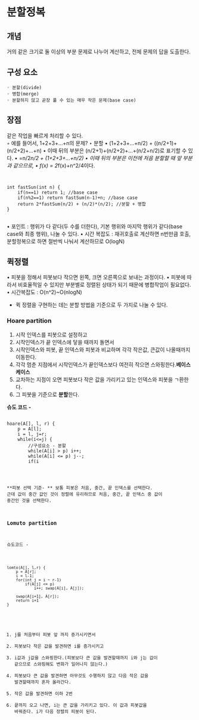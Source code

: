 # 분할정복

## 개념
거의 같은 크기로 둘 이상의 부분 문제로 나누어 계산하고, 전체 문제의 답을 도출한다.

## 구성 요소 
	◦ 분할(divide)
	◦ 병합(merge)
	◦ 분할하지 않고 곧장 풀 수 있는 매우 작은 문제(base case)

## 장점  
같은 작업을 빠르게 처리할 수 있다.  
	◦ 예를 들어서, 1+2+3+...+n의 문제?
		‣ 분할
			• (1+2+3+...+n/2) + ((n/2+1)+(n/2+2)+...+n)
			• 이때 뒤의 부분은 (n/2+1)+(n/2+2)+...+(n/2+n/2)로 표기할 수 있다.
			• =n/2*n/2 + (1+2+3+...+n/2)
			• 이때 뒤의 부분은 이전에 처음 분할할 때 앞 부분과 같으므로,
			• f(x) = 2*f(x)+n^2/4이다.


<pre><code>

int fastSun(int n) {
	if(n==1) return 1; //base case
	if(n%2==1) return fastSum(n-1)+n; //base case
	return 2*fastSum(n/2) + (n/2)*(n/2); //분할 + 병합
}

</code></pre>

• 포인트 : 행위가 다 같다(두 수를 더한다), 기본 행위와 마지막 행위가 같다(base case와 최종 행위), 나눌 수 있다.
• 시간 복잡도 : 재귀호출로 계산하면 n번만큼 호출, 분할정복으로 하면 절반씩 나눠서 계산하므로 O(logN)


## 퀵정렬
• 피봇을 정해서 피봇보다 작으면 왼쪽, 크면 오른쪽으로 보내는 과정이다.
• 피봇에 따라서 비효율적일 수 있지만 부분별로 정렬된 상태가 되기 때문에 병합작업이 필요없다.
• 시간복잡도 : O(n^2)~O(nlogN)
* 퀵 정렬을 구현하는 데는 분할 방법을 기준으로 두 가지로 나눌 수 있다.  
  
### Hoare partition
1. 시작 인덱스를 피봇으로 설정하고
2. 시작인덱스가 끝 인덱스에 닿을 때까지 돌면서
3. 시작인덱스와 피봇, 끝 인덱스와 피봇과 비교하며 각각 작은값, 큰값이 나올때까지 이동한다.
4. 각각 멈춘 지점에서 시작인덱스가 끝인덱스보다 여전히 작으면 스와핑한다.**베이스 케이스**
5. 교차하는 지점이 오면 피봇보다 작은 값을 가리키고 있는 인덱스와 피봇을 ㄱ환한다.
6. 그 피봇을 기준으로 **분할**한다.
  
**슈도 코드 -**
<pre><code>
hoare(A[], l, r) {
	p = A[l];
	i = l, j=r;
	while(i<=j) {
		//구성요소 - 분할
		while(A[i] > p) i++;
		while(A[i] <= p) j--;
		if(i<j) swap(A[i],A[j]); //구성요소 - base case
	}
	
	swap(A[l], A[j]);
	return j;
}
</code></pre>
  
**피봇 선택 기준-  **
보통 피봇은 처음, 중간, 끝 인덱스를 선택한다. 근데 값이 중간 값인 것이 정렬에 유리하므로 처음, 중간, 끝 인덱스 중 값이 중간인 것을 선택한다.
  
### Lomuto partition
  
슈도코드 -
  
<pre><code>
lomto(A[], l,r) {
	p = A[r];
	i = l-1;
	for(int j = i ~ r-1)
		if(A[j] <= p)
			i++; swap(A[i], A[j]);
			
	swap(A[i+1], A[r]);
	return i+1
}
</code></pre>
  
1. j를 처음부터 피봇 앞 까지 증가시키면서  
2. 피봇보다 작은 값을 발견하면 i를 증가시키고  
3. i값과 j값을 스와핑한다.(피봇보다 큰 값을 발견할때까지 i와 j는 값이 같으므로 스와핑해도 변화가 일어나지 않는다.)  
4. 피봇보다 큰 값을 발견하면 아무것도 수행하지 않고 다음 작은 값을 발견할때까지 혼자 올라간다.
5. 작은 값을 발견하면 이하 2번
6. 끝까지 오고 나면, i는 큰 값을 가리키고 있다. 이 값과 피봇값을 바꿔준다. i가 다음 정렬의 피봇이 된다.

